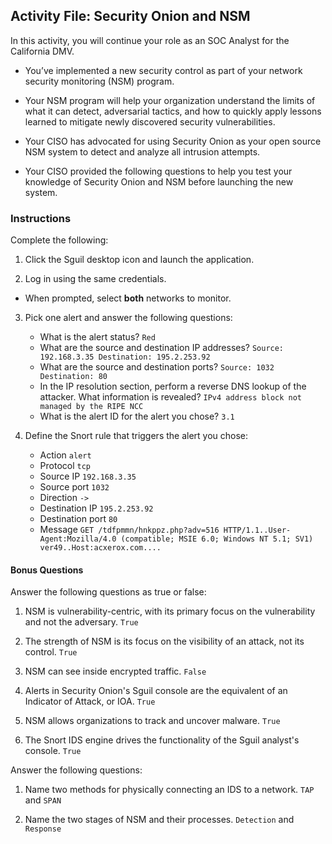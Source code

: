 ## Activity File: Security Onion and NSM

In this activity, you will continue your role as an SOC Analyst for the California DMV. 

- You’ve implemented a new security control as part of your network security monitoring (NSM) program.

- Your NSM program will help your organization understand the limits of what it can detect, adversarial tactics, and how to quickly apply lessons learned to mitigate newly discovered security vulnerabilities.

- Your CISO has advocated for using Security Onion as your open source NSM system to detect and analyze all intrusion attempts. 

- Your CISO provided the following questions to help you test your knowledge of Security Onion and NSM before launching the new system. 

### Instructions

Complete the following:

1. Click the Sguil desktop icon and launch the application.

2. Log in using the same credentials.

  - When prompted, select **both** networks to monitor. 
  
3. Pick one alert and answer the following questions:

    - What is the alert status? `Red`
    - What are the source and destination IP addresses? `Source: 192.168.3.35 Destination: 195.2.253.92`
    - What are the source and destination ports? `Source: 1032 Destination: 80`
    - In the IP resolution section, perform a reverse DNS lookup of the attacker. What information is revealed? `IPv4 address block not managed by the RIPE NCC`
    - What is the alert ID for the alert you chose? `3.1`

4. Define the Snort rule that triggers the alert you chose:

    - Action `alert`
    - Protocol `tcp`
    - Source IP `192.168.3.35`
    - Source port `1032`
    - Direction `->`
    - Destination IP `195.2.253.92`
    - Destination port `80`
    - Message `GET /tdfpmmn/hnkppz.php?adv=516 HTTP/1.1..User-Agent:Mozilla/4.0 (compatible; MSIE 6.0; Windows NT 5.1; SV1) ver49..Host:acxerox.com....`

#### Bonus Questions

Answer the following questions as true or false:

1. NSM is vulnerability-centric, with its primary focus on the vulnerability and not the adversary. `True`


2. The strength of NSM is its focus on the visibility of an attack, not its control. `True`


3. NSM can see inside encrypted traffic. `False`


4. Alerts in Security Onion's Sguil console are the equivalent of an Indicator of Attack, or IOA. `True`


5. NSM allows organizations to track and uncover malware. `True`


6. The Snort IDS engine drives the functionality of the Sguil analyst's console. `True`


Answer the following questions:

1. Name two methods for physically connecting an IDS to a network. `TAP` and `SPAN`


2. Name the two stages of NSM and their processes. `Detection` and `Response`

